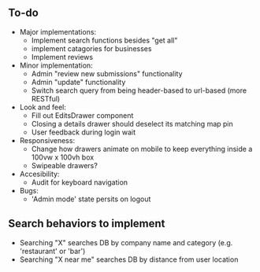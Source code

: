 ## To-do

- Major implementations:
  - Implement search functions besides "get all"
  - implement catagories for businesses
  - Implement reviews
- Minor implementation:
  - Admin "review new submissions" functionality
  - Admin "update" functionality
  - Switch search query from being header-based to url-based (more RESTful)
- Look and feel:
  - Fill out EditsDrawer component
  - Closing a details drawer should deselect its matching map pin
  - User feedback during login wait
- Responsiveness:
  - Change how drawers animate on mobile to keep everything inside a 100vw x 100vh box
  - Swipeable drawers?
- Accesibility:
  - Audit for keyboard navigation
- Bugs:
  - 'Admin mode' state persits on logout

## Search behaviors to implement

- Searching "X" searches DB by company name and category (e.g. 'restaurant' or 'bar')
- Searching "X near me" searches DB by distance from user location
